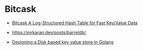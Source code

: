 # Bitcask

* [Bitcask A Log-Structured Hash Table for Fast Key/Value Data](https://riak.com/assets/bitcask-intro.pdf)

* https://mrkaran.dev/posts/barreldb/

* [Designing a Disk based key value store in Golang](https://www.youtube.com/watch?v=r73zJYEQ6HY)
